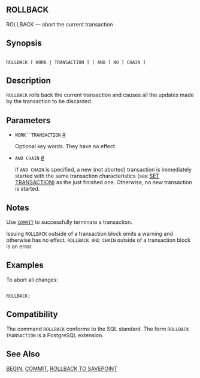 ## ROLLBACK

ROLLBACK — abort the current transaction

## Synopsis

```

ROLLBACK [ WORK | TRANSACTION ] [ AND [ NO ] CHAIN ]
```

## Description

`ROLLBACK` rolls back the current transaction and causes all the updates made by the transaction to be discarded.

## Parameters

* `WORK``TRANSACTION` [#](#SQL-ROLLBACK-TRANSACTION)

    Optional key words. They have no effect.

* `AND CHAIN` [#](#SQL-ROLLBACK-CHAIN)

    If `AND CHAIN` is specified, a new (not aborted) transaction is immediately started with the same transaction characteristics (see [SET TRANSACTION](sql-set-transaction.html "SET TRANSACTION")) as the just finished one. Otherwise, no new transaction is started.

## Notes

Use [`COMMIT`](sql-commit.html "COMMIT") to successfully terminate a transaction.

Issuing `ROLLBACK` outside of a transaction block emits a warning and otherwise has no effect. `ROLLBACK AND CHAIN` outside of a transaction block is an error.

## Examples

To abort all changes:

```

ROLLBACK;
```

## Compatibility

The command `ROLLBACK` conforms to the SQL standard. The form `ROLLBACK TRANSACTION` is a PostgreSQL extension.

## See Also

[BEGIN](sql-begin.html "BEGIN"), [COMMIT](sql-commit.html "COMMIT"), [ROLLBACK TO SAVEPOINT](sql-rollback-to.html "ROLLBACK TO SAVEPOINT")